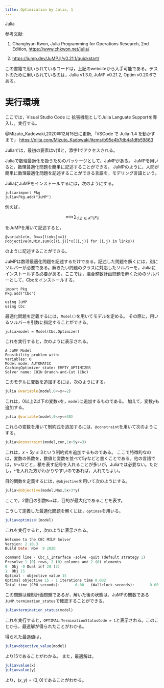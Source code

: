 ```yaml
---
title: Optimization by Julia, 1 
---
```



Julia

参考文献: 

1. Changhyun Kwon, Julia Programming for Operations Research, 2nd Edition, https://www.chkwon.net/julia/

2. https://jump.dev/JuMP.jl/v0.21.1/quickstart/



この書籍で用いられているコードは，上記のwebsiteから入手可能である。テストのために用いられているのは，Julia v1.3.0, JuMP v0.21.2, Optim v0.20.6である。

# 実行環境


ここでは，Visual Studio Code に 拡張機能としてJulia Languate Supportを導入し，実行する。


@Mizuto_Kadowaki,2020年12月15日に更新,「VSCode で Julia-1.4 を動かすまで」
https://qiita.com/Mizuto_Kadowaki/items/b95e4b7db4a1dfb59863


Juliaでは，最初の要素はv(1)と，添字1でアクセスされる。

Juliaで数理最適化を扱うためのパッケージとして，JuMPがある。 JuMPを用いると，数理最適化問題を簡単に記述することができる。 JuMPのように，人間が簡単に数理最適化問題を記述することができる言語を，モデリング言語という。

JuliaにJuMPをインストールするには，次のようにする。
```julia:
julia>import Pkg
julia>Pkg.add("JuMP")
```


例えば，

$$
\min \sum_{(i,j) \in A} c_{ij} x_{ij}
$$

をJuMPを用いて記述すると，


```julia:
@variable(m, 0<=x[links]<=1)
@objective(m,Min,sum(c[(i,j)]*x[(i,j)] for (i,j) in links))
```

のように記述することができる。

JuMPは数理最適化問題を記述するだけである。記述した問題を解くには，別にソルバーが必要である。解きたい問題のクラスに対応したソルバーを，Juliaにインストールする必要がある。ここでは，混合整数計画問題を解くためのソルバーとして，Cbcをインストールする。

```julia:
import Pkg
Pkg.add("Cbc")
```

```julia:
using JuMP
using Cbc
```


最適化問題を定義するには，`Model()`を用いてモデルを定める。
その際に，用いるソルバーを引数に指定することができる。

```julia:
julia>model = Model(Cbc.Optimizer)
```
これを実行すると，次のように表示される。
```julia:
A JuMP Model
Feasibility problem with:
Variables: 0
Model mode: AUTOMATIC
CachingOptimizer state: EMPTY_OPTIMIZER
Solver name: COIN Branch-and-Cut (Cbc)
```

このモデルに変数を追加するには，次のようにする。

```julia
julia @variable(model,0<=x<=2)
```
これは，0以上2以下の変数`x`を，`model`に追加するものである。
加えて，変数`y`も追加する。
```julia
julia @variable(model,0<=y<=30)
```
これらの変数を用いて制約式を追加するには，`@constraint`を用いて次のようにする。
```julia
julia>@constraint(model,con,1x+5y<=3)
```
これは，$x+5y\leq 3$という制約式を追加するものである。
ここで特徴的なのは，変数の係数を，数値と変数を並べて$5y$などと書くことである。他の言語では，`5*x`などと，積を表す記号を入れることが多いが，Juliaでは必要ない。ただし，`*`を入れた方がわかりやすいのであれば，入れてもよい。

目的関数を定義するには，`@objective`を用いて次のようにする。

```julia
julia>@objective(model,Max,5x+3*y)
```
ここで，2番目の引数`Max`は，目的が最大化であることを表す。

こうして定義した最適化問題を解くには，`optimze`を用いる。

```julia
julia>optimize!(model)
```
これを実行すると，次のように表示される。

```julia
Welcome to the CBC MILP Solver 
Version: 2.10.3 
Build Date: Nov  9 2020 

command line - Cbc_C_Interface -solve -quit (default strategy 1)
Presolve 1 (0) rows, 2 (0) columns and 2 (0) elements
0  Obj -0 Dual inf 28 (2)
1  Obj 15
Optimal - objective value 15
Optimal objective 15 - 1 iterations time 0.002
Total time (CPU seconds):       0.00   (Wallclock seconds):       0.00
```
この問題は線形計画問題であるが，解いた後の状態は，JuMPの関数である`JuMP.termination_status`で確認することができる。
```julia
julia>termination_status(model)
```
これを実行すると，`OPTIMAL:TerminationStatusCode = 1`と表示される。このことから，最適解が得られたことがわかる。

得られた最適値は，

```julia
julia>objective_value(model)
```
より15であることがわかる。
また，最適解は，
```julia
julia>value(x)
julia>value(y)
```
より，$(x,y)=(3,0)$であることがわかる。






